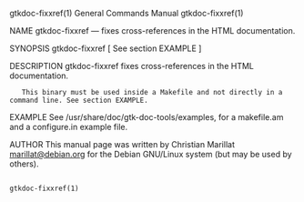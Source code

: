 gtkdoc-fixxref(1)                                             General Commands Manual                                            gtkdoc-fixxref(1)

NAME
       gtkdoc-fixxref —  fixes cross-references in the HTML documentation.

SYNOPSIS
       gtkdoc-fixxref [ See section EXAMPLE ]

DESCRIPTION
       gtkdoc-fixxref fixes cross-references in the HTML documentation.

       This binary must be used inside a Makefile and not directly in a command line. See section EXAMPLE.

EXAMPLE
       See /usr/share/doc/gtk-doc-tools/examples, for a makefile.am and a configure.in example file.

AUTHOR
       This manual page was written by Christian Marillat marillat@debian.org for the Debian GNU/Linux system (but may be used by others).

                                                                                                                                 gtkdoc-fixxref(1)
